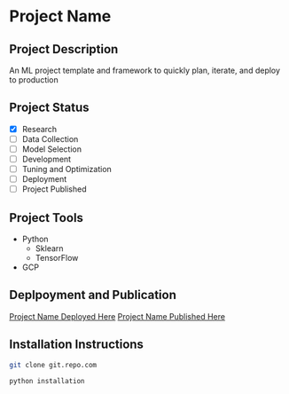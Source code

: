 # Project Name

## Project Description
An ML project template and framework to quickly plan, iterate, and deploy to production

## Project Status
- [x] Research
- [ ] Data Collection
- [ ] Model Selection
- [ ] Development
- [ ] Tuning and Optimization
- [ ] Deployment
- [ ] Project Published

## Project Tools
- Python
  - Sklearn
  - TensorFlow
- GCP

## Deplpoyment and Publication
[Project Name Deployed Here](keenanvenuti.com/projects)
[Project Name Published Here](keenanvenuti.com/projects)

## Installation Instructions

```sh
git clone git.repo.com
```
```sh
python installation
```
